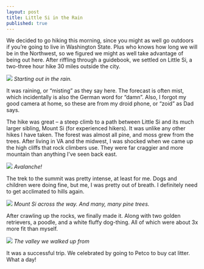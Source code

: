 ```yaml
---
layout: post
title: Little Si in the Rain
published: true
---
```


We decided to go hiking this morning, since you might as well go outdoors if you’re going to live in Washington State. Plus who knows how long we will be in the Northwest, so we figured we might as well take advantage of being out here. After riffling through a guidebook, we settled on Little Si, a two-three hour hike 30 miles outside the city.

![](https://s3.amazonaws.com/orcatown/2011-09-18_10-03-21_240.jpg)
*Starting out in the rain.*

It was raining, or “misting” as they say here. The forecast is often mist, which incidentally is also the German word for “damn”. Also, I forgot my good camera at home, so these are from my droid phone, or “zoid” as Dad says.

The hike was great – a steep climb to a path between Little Si and its much larger sibling, Mount Si (for experienced hikers). It was unlike any other hikes I have taken. The forest was almost all pine, and moss grew from the trees. After living in VA and the midwest, I was shocked when we came up the high cliffs that rock climbers use. They were far craggier and more mountain than anything I’ve seen back east.

![](https://s3.amazonaws.com/orcatown/2011-09-18_11-44-02_182.jpg)
*Avalanche!*

The trek to the summit was pretty intense, at least for me. Dogs and children were doing fine, but me, I was pretty out of breath. I definitely need to get acclimated to hills again.

![](https://s3.amazonaws.com/orcatown/2011-09-18_11-14-04_351.jpg)
*Mount Si across the way. And many, many pine trees.*

After crawling up the rocks, we finally made it. Along with two golden retrievers, a poodle, and a white fluffy dog-thing. All of which were about 3x more fit than myself.

![](https://s3.amazonaws.com/orcatown/2011-09-18_11-17-34_6241.jpg)
*The valley we walked up from*

It was a successful trip. We celebrated by going to Petco to buy cat litter. What a day!
